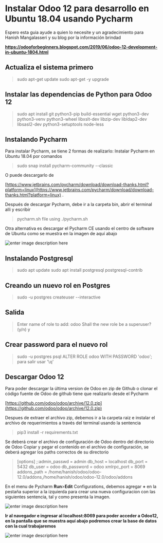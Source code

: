 # Instalar Odoo 12 para desarrollo en Ubuntu 18.04 usando Pycharm

Espero esta guia ayude a quien lo necesite y un agradecimiento para Hanish Mangalasseri y su blog por la información brindad

**https://odooforbeginners.blogspot.com/2019/06/odoo-12-development-in-ubuntu-1804.html**


## Actualiza el sistema primero
>sudo apt-get update
>sudo apt-get -y upgrade

## Instalar las dependencias de Python para Odoo 12
>sudo apt install git python3-pip build-essential wget python3-dev python3-venv python3-wheel libxslt-dev libzip-dev libldap2-dev libsasl2-dev python3-setuptools node-less

## Instalando Pycharm

Para instalar Pycharm, se tiene 2 formas de realizarlo:
Instalar Pycharm en Ubuntu 18.04 por comandos
>sudo snap install pycharm-community --classic

O puede descargarlo de

[https://www.jetbrains.com/pycharm/download/download-thanks.html?platform=linux](https://www.jetbrains.com/pycharm/download/download-thanks.html?platform=linux) .

Después de descargar Pycharm, debe ir a la carpeta bin, abrir el terminal alli y escribir

>pycharm.sh file using ./pycharm.sh

Otra alternativa es descargar el Pycharm CE usando el centro de software de Ubuntu como se muestra en la imagen de aquí abajo

![enter image description here](https://1.bp.blogspot.com/-G7yxpf1E_gg/XPOpzzMhwRI/AAAAAAAABVs/kiGp10LMBGAHNQjzz41ny2vWSobKoplRgCLcBGAs/s1600/screenshot-linuxize.com-2019.06.02-16-19-17.png)
## Instalando Postgresql

>sudo apt update
>sudo apt install postgresql postgresql-contrib

## Creando un nuevo rol en Postgres
>sudo -u postgres createuser --interactive

## Salida
>Enter name of role to add: odoo
>Shall the new role be a superuser? (y/n) y

## Crear password para el nuevo rol
>sudo -u postgres psql
>ALTER ROLE odoo WITH PASSWORD 'odoo';
>para salir usar '\q'

## Descargar Odoo 12
Para poder descargar la última version de Odoo en zip de Github o clonar el código fuente de Odoo de github tiene que realizarlo desde el Pycharm

[https://github.com/odoo/odoo/archive/12.0.zip](https://github.com/odoo/odoo/archive/12.0.zip)

Despues de extraer el archivo zip, debemos ir a la carpeta raiz e instalar el archivo de requerimientos a través del terminal usando la sentencia

>pip3 install -r requirements.txt

Se deberá crear el archivo de configuración de Odoo dentro del directorio de Odoo
Copiar y pegar el contenido en el archivo de configuración, se deberá agregar los paths correctos de su directorio
>[options]
;:admin_passwd = admin
db_host = localhost
db_port = 5432
db_user = odoo
db_password = odoo
xmlrpc_port = 8069
>addons_path = /home/hanish/odoo/odoo-12.0/addons,/home/hanish/odoo/odoo-12.0/odoo/addons

En el menu de Pycharm **Run**>**Edit** Configurations, debemos agregar **+** en la pestaña superior a la izquierda para crear una nueva configuracion con las siguientes sentencia, tal y como presenta la imagen.

![enter image description here](https://1.bp.blogspot.com/-ETz1-8iyLu8/XPPCH11bAwI/AAAAAAAABWE/uVL7ZBT7enUWzUvDIbNtkXKzl7dssbnHACLcBGAs/s640/Screenshot+from+2019-06-02+17-41-32.jpg)




**Ir al navegador e ingresar al localhost:8069 para poder acceder a Odoo12, en la pantalla que se muestra aquí abajo podremos crear la base de datos con la cual trabajaremos**

![enter image description here](https://1.bp.blogspot.com/-2WYZADv_T9w/XPPEjVVQlwI/AAAAAAAABWQ/u5Gaqe6vw6o0WEilBjcFZ7QAPIYw2BRwACLcBGAs/s400/screenshot-0.0.0.0-8069-2019.06.02-17-44-24.png)




